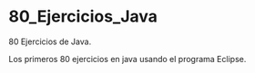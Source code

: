 # 80_Ejercicios_Java
80 Ejercicios de Java.

Los primeros 80 ejercicios en java usando el programa Eclipse.
